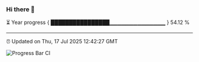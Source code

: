 ### Hi there 👋

⏳ Year progress { ████████████████▁▁▁▁▁▁▁▁▁▁▁▁▁▁ } 54.12 %

---

⏰ Updated on Thu, 17 Jul 2025 12:42:27 GMT

![Progress Bar CI](https://github.com/liununu/liununu/workflows/Progress%20Bar%20CI/badge.svg)
